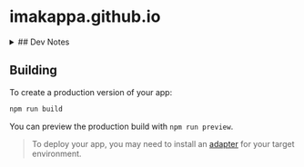# imakappa.github.io

<details><summary>## Dev Notes</summary>

My Github Pages site. This project is my way of teaching myself web development.

Tools & Tech I have learned so far in the process of making this website (roughly in order):

### 2020: Jekyll
    HTML/CSS
    Jekyll (this site used to be made with Jekyll)
        Ruby & Gems
        SEO, Google Analytics, Google Search Console
        Image optimization
    Basic JavaScript
    SCSS/Some more advanced CSS

### 2021: Hugo Rewrite
    Hugo
        Go Modules/ Go Templates
        Minification/ JS processing (ESBuild)
    TypeScript/Some more advanced JavaScript
        Node & NPM
    Github Actions
    
### 2022: Major rewrite

By this point I've become a little better at coding and designing software, and at least a teeny bit more familiar with web frameworks (and a whole lot better a throwing my errors at a search engine).

Tech stack:
- **SvelteKit**: Made a few projects with svelte and loved it, so obviously I have to use it for my site.
- **TailwindCSS**: All my life I've heard that inline CSS is a terrible idea. Turns out that was a big fat lie. 
- **TypeScript**: You can never have enough types
</details>

## Building

To create a production version of your app:

```bash
npm run build
```

You can preview the production build with `npm run preview`.

> To deploy your app, you may need to install an [adapter](https://kit.svelte.dev/docs/adapters) for your target environment.
